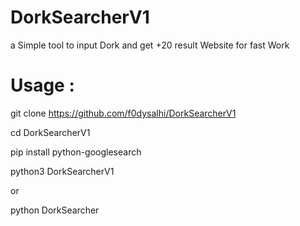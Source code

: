 # DorkSearcherV1
a Simple tool to input Dork and get +20 result Website for fast Work
                                       
<h1>Usage :</h1>

git clone https://github.com/f0dysalhi/DorkSearcherV1

cd DorkSearcherV1

pip install python-googlesearch

python3 DorkSearcherV1

or

python DorkSearcher
